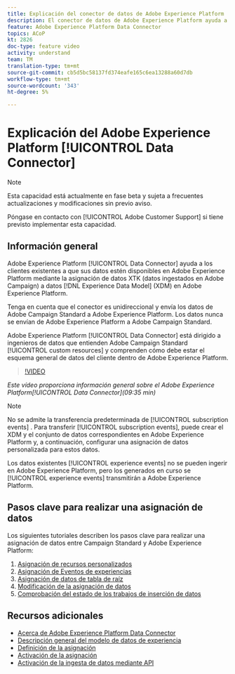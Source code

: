 ```yaml
---
title: Explicación del conector de datos de Adobe Experience Platform
description: El conector de datos de Adobe Experience Platform ayuda a los clientes existentes a que sus datos estén disponibles en Adobe Experience Platform asignando datos XTK (datos ingestados en Campaña) a datos del modelo de datos de experiencia (XDM) en Adobe Experience Platform.
feature: Adobe Experience Platform Data Connector
topics: ACoP
kt: 2826
doc-type: feature video
activity: understand
team: TM
translation-type: tm+mt
source-git-commit: cb5d5bc58137fd374eafe165c6ea13288a60d7db
workflow-type: tm+mt
source-wordcount: '343'
ht-degree: 5%

---
```



# Explicación del Adobe Experience Platform [!UICONTROL Data Connector]

>[!NOTE]
>
>Esta capacidad está actualmente en fase beta y sujeta a frecuentes actualizaciones y modificaciones sin previo aviso.
>
>Póngase en contacto con [!UICONTROL Adobe Customer Support] si tiene previsto implementar esta capacidad.

## Información general

Adobe Experience Platform [!UICONTROL Data Connector] ayuda a los clientes existentes a que sus datos estén disponibles en Adobe Experience Platform mediante la asignación de datos XTK (datos ingestados en Adobe Campaign) a datos [!DNL Experience Data Model] (XDM) en Adobe Experience Platform.

Tenga en cuenta que el conector es unidireccional y envía los datos de Adobe Campaign Standard a Adobe Experience Platform. Los datos nunca se envían de Adobe Experience Platform a Adobe Campaign Standard.

Adobe Experience Platform [!UICONTROL Data Connector] está dirigido a ingenieros de datos que entienden Adobe Campaign Standard [!UICONTROL custom resources] y comprenden cómo debe estar el esquema general de datos del cliente dentro de Adobe Experience Platform.

>[!VIDEO](https://video.tv.adobe.com/v/27304?quality=12)

*Este vídeo proporciona información general sobre el Adobe Experience Platform[!UICONTROL Data Connector](09:35 min)*

>[!NOTE]
>
>No se admite la transferencia predeterminada de [!UICONTROL subscription events] . Para transferir [!UICONTROL subscription events], puede crear el XDM y el conjunto de datos correspondientes en Adobe Experience Platform y, a continuación, configurar una asignación de datos personalizada para estos datos.
>
>Los datos existentes [!UICONTROL experience events] no se pueden ingerir en Adobe Experience Platform, pero los generados en curso se [!UICONTROL experience events] transmitirán a Adobe Experience Platform.

## Pasos clave para realizar una asignación de datos

Los siguientes tutoriales describen los pasos clave para realizar una asignación de datos entre Campaign Standard y Adobe Experience Platform:

1. [Asignación de recursos personalizados](/help/administrating/adobe-experience-platform-data-connector/mapping-custom-resources.md)
2. [Asignación de Eventos de experiencias](/help/administrating/adobe-experience-platform-data-connector/mapping-experience-events.md)
3. [Asignación de datos de tabla de raíz](/help/administrating/adobe-experience-platform-data-connector/mapping-seed-table-data.md)
4. [Modificación de la asignación de datos](/help/administrating/adobe-experience-platform-data-connector/modifying-data-mapping.md)
5. [Comprobación del estado de los trabajos de inserción de datos](/help/administrating/adobe-experience-platform-data-connector/checking-status-of-data-ingestion-jobs.md)

## Recursos adicionales

* [Acerca de Adobe Experience Platform Data Connector](https://docs.adobe.com/content/help/en/campaign-standard/using/administrating/mapping-campaign-and-aep-data/aep-about-data-connector.html)
* [Descripción general del modelo de datos de experiencia](https://docs.adobe.com/content/help/en/campaign-standard/using/administrating/mapping-campaign-and-aep-data/aep-data-model-overview.html)
* [Definición de la asignación](https://docs.adobe.com/content/help/en/campaign-standard/using/administrating/mapping-campaign-and-aep-data/aep-mapping-definition.html)
* [Activación de la asignación](https://docs.adobe.com/content/help/en/campaign-standard/using/administrating/mapping-campaign-and-aep-data/aep-mapping-activation.html)
* [Activación de la ingesta de datos mediante API](https://docs.adobe.com/content/help/en/campaign-standard/using/administrating/mapping-campaign-and-aep-data/aep-triggering-data-ingestion.html)
